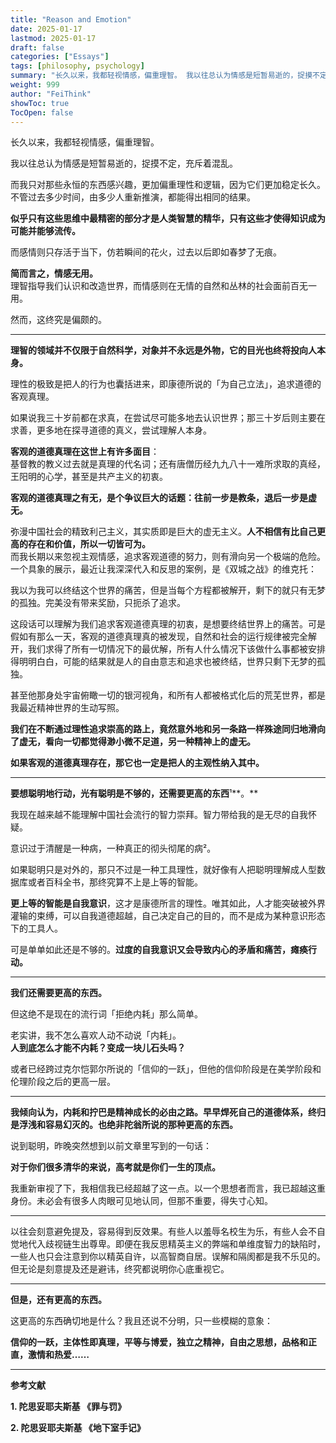 ```yaml
---
title: "Reason and Emotion"
date: 2025-01-17
lastmod: 2025-01-17
draft: false
categories: ["Essays"]
tags: [philosophy, psychology]
summary: "长久以来，我都轻视情感，偏重理智。 我以往总认为情感是短暂易逝的，捉摸不定，充斥着混乱。..."
weight: 999
author: "FeiThink"
showToc: true
TocOpen: false
---
```




长久以来，我都轻视情感，偏重理智。

我以往总认为情感是短暂易逝的，捉摸不定，充斥着混乱。

而我只对那些永恒的东西感兴趣，更加偏重理性和逻辑，因为它们更加稳定长久。不管过去多少时间，由多少人重新推演，都能得出相同的结果。

**似乎只有这些思维中最精密的部分才是人类智慧的精华，只有这些才使得知识成为可能并能够流传。**

而感情则只存活于当下，仿若瞬间的花火，过去以后即如春梦了无痕。

**简而言之，情感无用。**  
理智指导我们认识和改造世界，而情感则在无情的自然和丛林的社会面前百无一用。

然而，这终究是偏颇的。

---

**理智的领域并不仅限于自然科学，对象并不永远是外物，它的目光也终将投向人本身。**

理性的极致是把人的行为也囊括进来，即康德所说的「为自己立法」，追求道德的客观真理。

如果说我三十岁前都在求真，在尝试尽可能多地去认识世界；那三十岁后则主要在求善，更多地在探寻道德的真义，尝试理解人本身。

**客观的道德真理在这世上有许多面目**：  
基督教的教义过去就是真理的代名词；还有唐僧历经九九八十一难所求取的真经，王阳明的心学，甚至是共产主义的初衷。

**客观的道德真理之有无，是个争议巨大的话题：往前一步是教条，退后一步是虚无。**

弥漫中国社会的精致利己主义，其实质即是巨大的虚无主义。**人不相信有比自己更高的存在和价值，所以一切皆可为。**  
而我长期以来忽视主观情感，追求客观道德的努力，则有滑向另一个极端的危险。一个具象的展示，最近让我深深代入和反思的案例，是《双城之战》的维克托：

我以为我可以终结这个世界的痛苦，但是当每个方程都被解开，剩下的就只有无梦的孤独。完美没有带来奖励，只扼杀了追求。

这段话可以理解为我们追求客观道德真理的初衷，是想要终结世界上的痛苦。可是假如有那么一天，客观的道德真理真的被发现，自然和社会的运行规律被完全解开，我们求得了所有一切情况下的最优解，所有人什么情况下该做什么事都被安排得明明白白，可能的结果就是人的自由意志和追求也被终结，世界只剩下无梦的孤独。

甚至他那身处宇宙俯瞰一切的银河视角，和所有人都被格式化后的荒芜世界，都是我最近精神世界的生动写照。

**我们在不断通过理性追求崇高的路上，竟然意外地和另一条路一样殊途同归地滑向了虚无，看向一切都觉得渺小微不足道，另一种精神上的虚无。**

**如果客观的道德真理存在，那它也一定是把人的主观性纳入其中。**

---

**要想聪明地行动，光有聪明是不够的，还需要更高的东西**¹**。**

我现在越来越不能理解中国社会流行的智力崇拜。智力带给我的是无尽的自我怀疑。

意识过于清醒是一种病，一种真正的彻头彻尾的病²。

如果聪明只是对外的，那只不过是一种工具理性，就好像有人把聪明理解成人型数据库或者百科全书，那终究算不上是上等的智能。

**更上等的智能是自我意识**，这才是康德所言的理性。唯其如此，人才能突破被外界灌输的束缚，可以自我道德超越，自己决定自己的目的，而不是成为某种意识形态下的工具人。

可是单单如此还是不够的。**过度的自我意识又会导致内心的矛盾和痛苦，瘫痪行动。**

---

**我们还需要更高的东西。**

但这绝不是现在的流行词「拒绝内耗」那么简单。

老实讲，我不怎么喜欢人动不动说「内耗」。  
**人到底怎么才能不内耗？变成一块儿石头吗？**

或者已经跨过克尔恺郭尔所说的「信仰的一跃」，但他的信仰阶段是在美学阶段和伦理阶段之后的更高一层。

---

**我倾向认为，内耗和拧巴是精神成长的必由之路。早早焊死自己的道德体系，终归是浮浅和容易幻灭的。也绝非陀翁所说的那种更高的东西。**

说到聪明，昨晚突然想到以前文章里写到的一句话：

**对于你们很多清华的来说，高考就是你们一生的顶点。**

我重新审视了下，我相信我已经超越了这一点。以一个思想者而言，我已超越这重身份。未必会有很多人肉眼可见地认同，但那不重要，得失寸心知。

---

以往会刻意避免提及，容易得到反效果。有些人以羞辱名校生为乐，有些人会不自觉地代入歧视链生出尊卑。即便在我反思精英主义的弊端和单维度智力的缺陷时，一些人也只会注意到你以精英自许，以高智商自居。误解和隔阂都是我不乐见的。但无论是刻意提及还是避讳，终究都说明你心底重视它。

---

**但是，还有更高的东西。**

这更高的东西确切地是什么？我且还说不分明，只一些模糊的意象：

**信仰的一跃，主体性即真理，平等与博爱，独立之精神，自由之思想，品格和正直，激情和热爱……**

---

**参考文献**

**1. 陀思妥耶夫斯基 《罪与罚》**

**2. 陀思妥耶夫斯基 《地下室手记》**
